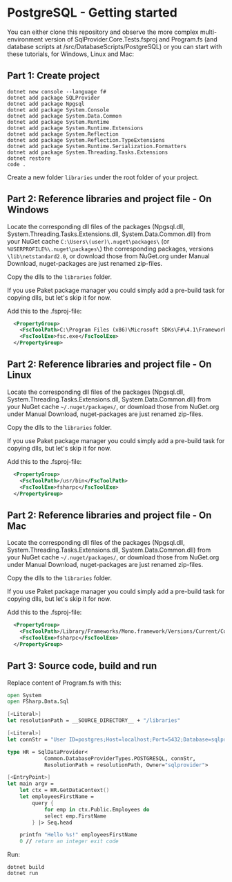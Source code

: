 # PostgreSQL - Getting started

You can either clone this repository and observe the more complex 
multi-environment version of
SqlProvider.Core.Tests.fsproj and Program.fs (and database scripts at /src/DatabaseScripts/PostgreSQL)
or you can start with these tutorials, for Windows, Linux and Mac:

## Part 1: Create project

```
dotnet new console --language f#
dotnet add package SQLProvider
dotnet add package Npgsql
dotnet add package System.Console
dotnet add package System.Data.Common
dotnet add package System.Runtime
dotnet add package System.Runtime.Extensions
dotnet add package System.Reflection
dotnet add package System.Reflection.TypeExtensions
dotnet add package System.Runtime.Serialization.Formatters
dotnet add package System.Threading.Tasks.Extensions
dotnet restore
code .
```

Create a new folder `libraries` under the root folder of your project.

## Part 2: Reference libraries and project file - On Windows

Locate the corresponding dll files of the packages
(Npgsql.dll, System.Threading.Tasks.Extensions.dll, System.Data.Common.dll)
from your NuGet cache `C:\Users\(user)\.nuget\packages\` (or `%USERPROFILE%\.nuget\packages\`)
the corresponding packages, versions `\lib\netstandard2.0`, 
or download those from NuGet.org under Manual Download, nuget-packages are just renamed zip-files.

Copy the dlls to the `libraries` folder.

If you use Paket package manager you could simply add a pre-build task for copying dlls, but let's skip it for now.

Add this to the .fsproj-file:

```xml
  <PropertyGroup>
    <FscToolPath>C:\Program Files (x86)\Microsoft SDKs\F#\4.1\Framework\v4.0</FscToolPath>
    <FscToolExe>fsc.exe</FscToolExe>
  </PropertyGroup>
```

## Part 2: Reference libraries and project file - On Linux

Locate the corresponding dll files of the packages
(Npgsql.dll, System.Threading.Tasks.Extensions.dll, System.Data.Common.dll)
from your NuGet cache `~/.nuget/packages/`, 
or download those from NuGet.org under Manual Download, nuget-packages are just renamed zip-files.

Copy the dlls to the `libraries` folder.

If you use Paket package manager you could simply add a pre-build task for copying dlls, but let's skip it for now.

Add this to the .fsproj-file:

```xml
  <PropertyGroup>
    <FscToolPath>/usr/bin</FscToolPath>
    <FscToolExe>fsharpc</FscToolExe>
  </PropertyGroup>
```

## Part 2: Reference libraries and project file - On Mac

Locate the corresponding dll files of the packages
(Npgsql.dll, System.Threading.Tasks.Extensions.dll, System.Data.Common.dll)
from your NuGet cache `~/.nuget/packages/`, 
or download those from NuGet.org under Manual Download, nuget-packages are just renamed zip-files.

Copy the dlls to the `libraries` folder.

If you use Paket package manager you could simply add a pre-build task for copying dlls, but let's skip it for now.

Add this to the .fsproj-file:

```xml
  <PropertyGroup>
    <FscToolPath>/Library/Frameworks/Mono.framework/Versions/Current/Commands</FscToolPath>
    <FscToolExe>fsharpc</FscToolExe>
  </PropertyGroup>
```

## Part 3: Source code, build and run

Replace content of Program.fs with this:

```fsharp
open System
open FSharp.Data.Sql

[<Literal>]
let resolutionPath = __SOURCE_DIRECTORY__ + "/libraries"

[<Literal>]
let connStr = "User ID=postgres;Host=localhost;Port=5432;Database=sqlprovider;Password=postgres"

type HR = SqlDataProvider<
            Common.DatabaseProviderTypes.POSTGRESQL, connStr,
            ResolutionPath = resolutionPath, Owner="sqlprovider">

[<EntryPoint>]
let main argv =
    let ctx = HR.GetDataContext()
    let employeesFirstName = 
        query {
            for emp in ctx.Public.Employees do
            select emp.FirstName
        } |> Seq.head

    printfn "Hello %s!" employeesFirstName
    0 // return an integer exit code
```

Run:

```
dotnet build
dotnet run
```
